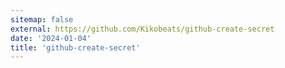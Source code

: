 ```yaml
---
sitemap: false
external: https://github.com/Kikobeats/github-create-secret
date: '2024-01-04'
title: 'github-create-secret'
---
```

